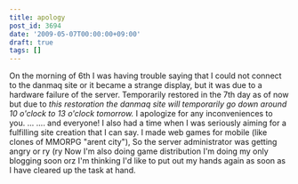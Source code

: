 ```yaml
---
title: apology
post_id: 3694
date: '2009-05-07T00:00:00+09:00'
draft: true
tags: []
---
```


On the morning of 6th I was having trouble saying that I could not connect to the danmaq site or it became a strange display, but it was due to a hardware failure of the server. Temporarily restored in the 7th day as of now but due to _this restoration the danmaq site will temporarily go down around 10 o'clock to 13 o'clock tomorrow._ I apologize for any inconveniences to you. ... .... and everyone! I also had a time when I was seriously aiming for a fulfilling site creation that I can say. I made web games for mobile (like clones of MMORPG "arent city"), So the server administrator was getting angry or ry (ry Now I'm also doing game distribution I'm doing my only blogging soon orz I'm thinking I'd like to put out my hands again as soon as I have cleared up the task at hand.
